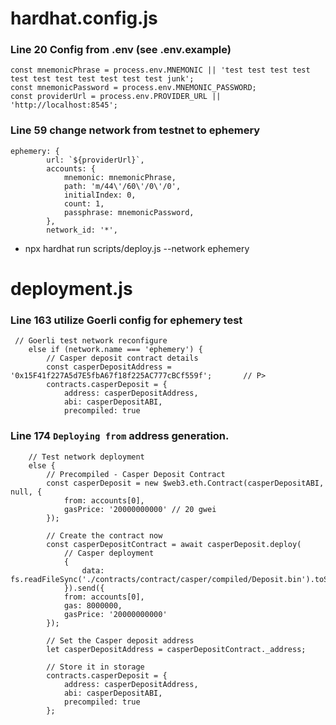 # hardhat.config.js


### Line 20 Config from .env (see .env.example)

```
const mnemonicPhrase = process.env.MNEMONIC || 'test test test test test test test test test test test junk';
const mnemonicPassword = process.env.MNEMONIC_PASSWORD;
const providerUrl = process.env.PROVIDER_URL || 'http://localhost:8545';
```

### Line 59  change network from testnet to ephemery

    ephemery: {
            url: `${providerUrl}`,
            accounts: {
                mnemonic: mnemonicPhrase,
                path: 'm/44\'/60\'/0\'/0',
                initialIndex: 0,
                count: 1,
                passphrase: mnemonicPassword,
            },
            network_id: '*',

- npx hardhat run scripts/deploy.js --network ephemery

# deployment.js

### Line 163 utilize Goerli config for ephemery test

```
 // Goerli test network reconfigure
    else if (network.name === 'ephemery') {
        // Casper deposit contract details
        const casperDepositAddress = '0x15F41f227A5d7E5fbA67f18f225AC777cBCf559f';       // P>        
        contracts.casperDeposit = {
            address: casperDepositAddress,
            abi: casperDepositABI,
            precompiled: true
```

### Line 174 `Deploying from` address generation.

```
    // Test network deployment
    else {
        // Precompiled - Casper Deposit Contract
        const casperDeposit = new $web3.eth.Contract(casperDepositABI, null, {
            from: accounts[0],
            gasPrice: '20000000000' // 20 gwei
        });

        // Create the contract now
        const casperDepositContract = await casperDeposit.deploy(
            // Casper deployment
            {
                data: fs.readFileSync('./contracts/contract/casper/compiled/Deposit.bin').toString()
            }).send({
            from: accounts[0],
            gas: 8000000,
            gasPrice: '20000000000'
        });

        // Set the Casper deposit address
        let casperDepositAddress = casperDepositContract._address;

        // Store it in storage
        contracts.casperDeposit = {
            address: casperDepositAddress,
            abi: casperDepositABI,
            precompiled: true
        };
```
